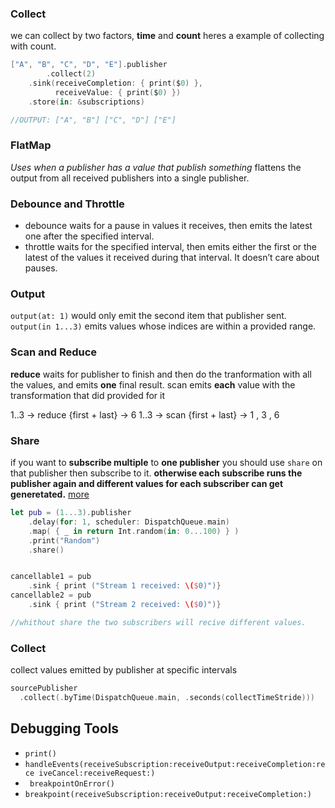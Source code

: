 ### Collect

we can collect by two factors, **time** and **count** heres a example of collecting with count.

```swift
["A", "B", "C", "D", "E"].publisher
 		.collect(2)
    .sink(receiveCompletion: { print($0) },
          receiveValue: { print($0) })
    .store(in: &subscriptions)

//OUTPUT: ["A", "B"] ["C", "D"] ["E"]
```

### FlatMap

*Uses when a publisher has a value that publish something* 
flattens the output from all received publishers into a single publisher.

### Debounce and Throttle

* debounce waits for a pause in values it receives, then emits the latest one after the specified interval.
* throttle waits for the specified interval, then emits either the first or the latest of the values it received during that interval. It doesn’t care about pauses.

### Output 

`output(at: 1)` would only emit the second item that publisher sent.
`output(in 1...3)` emits values whose indices are within a provided range.

### Scan and Reduce

**reduce** waits for publisher to finish and then do the tranformation with all the values, and emits **one** final result.
scan emits **each** value with the transformation that did provided for it

1..3 -> reduce {first + last} -> 6 
1..3 -> scan {first + last} -> 1 , 3 , 6

### Share

if you want to **subscribe multiple** to **one publisher** you should use `share` on that publisher then subscribe to it. **otherwise each subscribe runs the publisher again and different values for each subscriber can get generetated.** [more](https://developer.apple.com/documentation/combine/publishers/merge/share())

```swift
let pub = (1...3).publisher
    .delay(for: 1, scheduler: DispatchQueue.main)
    .map( { _ in return Int.random(in: 0...100) } )
    .print("Random")
    .share()


cancellable1 = pub
    .sink { print ("Stream 1 received: \($0)")}
cancellable2 = pub
    .sink { print ("Stream 2 received: \($0)")}

//whithout share the two subscribers will recive different values.
```

### Collect
collect values emitted by publisher at specific intervals
``` Swift
sourcePublisher
  .collect(.byTime(DispatchQueue.main, .seconds(collectTimeStride)))
```

## Debugging Tools

* `print()`
* `handleEvents(receiveSubscription:receiveOutput:receiveCompletion:rece iveCancel:receiveRequest:)`
* ` breakpointOnError()`
* `breakpoint(receiveSubscription:receiveOutput:receiveCompletion:)`

